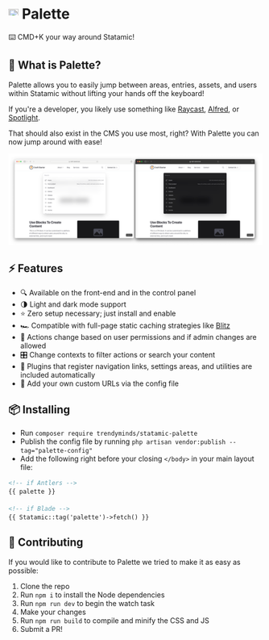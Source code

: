 # <img src="src/icon.svg" height="20" width="20"> Palette
⌨️ CMD+K your way around Statamic!

## 🤔 What is Palette?

Palette allows you to easily jump between areas, entries, assets, and users within Statamic without lifting your hands off the keyboard!

If you're a developer, you likely use something like [Raycast](https://www.raycast.com/), [Alfred](https://www.alfredapp.com/), or [Spotlight](https://support.apple.com/guide/mac-help/search-with-spotlight-mchlp1008/mac).

That should also exist in the CMS you use most, right? With Palette you can now jump around with ease!

<img src="docs/light-and-dark.png" alt="The light and dark themes of Palette shown side by side with the default list of results">

## ⚡️ Features
- 🔍 Available on the front-end and in the control panel
- 🌗 Light and dark mode support
- ⭐️ Zero setup necessary; just install and enable
- 🏎 Compatible with full-page static caching strategies like [Blitz](https://putyourlightson.com/plugins/blitz)
- 🔐 Actions change based on user permissions and if admin changes are allowed
- 🎛️ Change contexts to filter actions or search your content
- 🔌 Plugins that register navigation links, settings areas, and utilities are included automatically
- 💅 Add your own custom URLs via the config file

## 📦 Installing

- Run `composer require trendyminds/statamic-palette`
- Publish the config file by running `php artisan vendor:publish --tag="palette-config"`
- Add the following right before your closing `</body>` in your main layout file:

```html
<!-- if Antlers -->
{{ palette }}

<!-- if Blade -->
{{ Statamic::tag('palette')->fetch() }}
```

## 🤝 Contributing

If you would like to contribute to Palette we tried to make it as easy as possible:

1. Clone the repo
2. Run `npm i` to install the Node dependencies
3. Run `npm run dev` to begin the watch task
4. Make your changes
5. Run `npm run build` to compile and minify the CSS and JS
6. Submit a PR!
